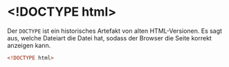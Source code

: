 # &lt;!DOCTYPE html&gt;

Der `DOCTYPE` ist ein historisches Artefakt von alten HTML-Versionen. Es sagt aus, welche Dateiart die Datei hat, sodass der Browser die Seite korrekt
anzeigen kann.

```HTML
<!DOCTYPE html>
```